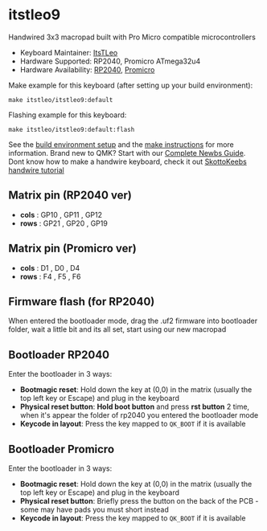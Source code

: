 # itstleo9

Handwired 3x3 macropad built with Pro Micro compatible microcontrollers

* Keyboard Maintainer: [ItsTLeo](https://github.com/ItsTLeo)
* Hardware Supported: RP2040, Promicro ATmega32u4
* Hardware Availability: [RP2040](https://aliexpress.com/item/1005005616524430.html?gatewayAdapt=glo2vnm),
                         [Promicro](https://aliexpress.com/item/32888212119.html)

Make example for this keyboard (after setting up your build environment):

    make itstleo/itstleo9:default

Flashing example for this keyboard:

    make itstleo/itstleo9:default:flash

See the [build environment setup](https://docs.qmk.fm/#/getting_started_build_tools) and the [make instructions](https://docs.qmk.fm/#/getting_started_make_guide) for more information. Brand new to QMK? Start with our [Complete Newbs Guide](https://docs.qmk.fm/#/newbs). Dont know how to make a handwire keyboard, check it out [SkottoKeebs handwire tutorial](https://www.youtube.com/watch?v=hjml-K-pV4E&pp=ygUTaGFuZHdpcmUgYSBtYWNyb3BhZA%3D%3D)

## Matrix pin (RP2040 ver)

*    **cols** :     GP10  ,  GP11   ,  GP12
*    **rows** :     GP21  ,  GP20   ,  GP19

## Matrix pin (Promicro ver)

*    **cols** :     D1  ,  D0   ,  D4
*    **rows** :     F4  ,  F5   ,  F6

## Firmware flash (for RP2040)

When entered the bootloader mode, drag the .uf2 firmware into bootloader folder, wait a little bit and its all set, start using our new macropad

## Bootloader RP2040

Enter the bootloader in 3 ways:

* **Bootmagic reset**: Hold down the key at (0,0) in the matrix (usually the top left key or Escape) and plug in the keyboard
* **Physical reset button**: **Hold boot button** and press **rst button** 2 time, when it's appear the folder of rp2040 you entered the bootloader mode
* **Keycode in layout**: Press the key mapped to `QK_BOOT` if it is available

## Bootloader Promicro

Enter the bootloader in 3 ways:

* **Bootmagic reset**: Hold down the key at (0,0) in the matrix (usually the top left key or Escape) and plug in the keyboard
* **Physical reset button**: Briefly press the button on the back of the PCB - some may have pads you must short instead
* **Keycode in layout**: Press the key mapped to `QK_BOOT` if it is available